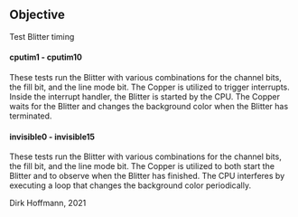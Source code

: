 ## Objective

Test Blitter timing

#### cputim1 - cputim10

These tests run the Blitter with various combinations for the channel bits, the fill bit, and the line mode bit. The Copper is utilized to trigger interrupts. Inside the interrupt handler, the Blitter is started by the CPU. The Copper waits for the Blitter and changes the background color when the Blitter has terminated. 


#### invisible0 - invisible15

These tests run the Blitter with various combinations for the channel bits, the fill bit, and the line mode bit. The Copper is utilized to both start the Blitter and to observe when the Blitter has finished. The CPU interferes by executing a loop that changes the background color periodically. 


Dirk Hoffmann, 2021